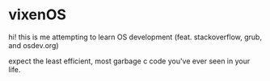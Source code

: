 # vixenOS

hi! this is me attempting to learn OS development (feat. stackoverflow, grub, and osdev.org)

expect the least efficient, most garbage c code you've ever seen in your life.

